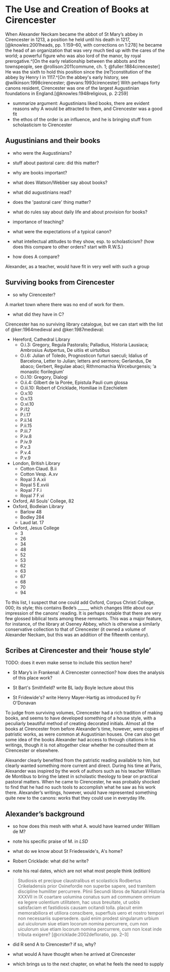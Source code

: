 # The Use and Creation of Books at Cirencester
When Alexander Neckam became the abbot of St Mary’s abbey in Cirencester in 1213, a position he held until his death in 1217,[@knowles:2001heads, pp. 1:159–60, with corrections on 1:278] he became the head of an organization that was very much tied up with the cares of the world; a powerful figure who was also lord of the manor, by royal prerogative.^[On the early relationship between the abbots and the townspeople, see @rollison:2011commune, ch. 1; @fuller:1884cirencester] He was the sixth to hold this position since the (re?)constitution of the abbey by Henry I in 1117.^[On the abbey's early history, see @wilkinson:1998cirencester; @evans:1993cirencester] With perhaps forty canons resident, Cirencester was one of the largest Augustinian foundations in England.[@knowles:1948religious, p. 2:259]

- summarize argument: Augustinians liked books, there are evident reasons why A would be attracted to them, and Cirencester was a good fit
- the ethos of the order is an influence, and he is bringing stuff from scholasticism to Cirencester
 
## Augustinians and their books
- who were the Augustinians?
+ stuff about pastoral care: did this matter?

- why are books important?

- what does Watson/Webber say about books?
- what did augustinians read?
- does the 'pastoral care' thing matter?

- what do rules say about daily life and about provision for books?

- importance of teaching?


- what were the expectations of a typical canon?

- what intellectual attitudes to they show, esp. to scholasticism? (how does this compare to other orders? start with R.W.S.)

- how does A compare?

Alexander, as a teacher, would have fit in very well with such a group


## Surviving books from Cirencester
- so why Cirencester?

A market town where there was no end of work for them. 

- what did they have in C?

Cirencester has no surviving library catalogue, but we can start with the list of @ker:1964medieval and @ker:1987medieval:

- Hereford, Cathedral Library
	+ O.i.3: Gregory, Regula Pastoralis; Palladius, Historia Lausiaca; Ambrosius Autpertus, De uitiis et uirtutibus
	+ O.i.6: Julian of Toledo, Prognosticon furturi saeculi; Idalius of Barcelona, Letter to Julian; letters and sermons; Gerlandus, De abaco; Gerbert, Regulae abaci; Rithmomachia Wirceburgensis; ‘a monastic florilegium’
	+ O.i.10: Gregory, Dialogi
	+ O.ii.4: Gilbert de la Porée, Epistula Pauli cum glossa
	+ O.iii.10: Robert of Cricklade, Homiliae in Ezechielem
	+ O.v.10
	+ O.v.13
	+ O.vi.10
	+ P.i12
	+ P.i.17
	+ P.ii.14
	+ P.ii.15
	+ P.iii.7
	+ P.iv.8
	+ P.iv.9
	+ P.v.3
	+ P.v.4
	+ P.v.9
- London, British Library
	+ Cotton Claud. B.ii
	+ Cotton Vesp. A.xv
	+ Royal 3 A.xii
	+ Royal 5 E.xviii
	+ Royal 7 F.i
	+ Royal 7 F.vi
- Oxford, All Souls’ College, 82
- Oxford, Bodleian Library
	+ Barlow 48
	+ Bodley 284
	+ Laud lat. 17
- Oxford, Jesus College
	+ 3
	+ 26
	+ 34
	+ 48
	+ 52
	+ 53
	+ 62
	+ 63
	+ 67
	+ 68
	+ 70
	+ 94

To this list, I suspect that one could add Oxford, Corpus Christi College, 000; its style; this contains Bede’s _____, which changes little about our impression of the canons’ reading.
It is perhaps notable that there are very few glossed biblical texts among these remnants. This was a major feature, for instance, of the library at Oseney Abbey, which is otherwise a similarly conservative collection to that of Cirencester (it owned a volume of Alexander Neckam, but this was an addition of the fifteenth century).

## Scribes at Cirencester and their ‘house style’

TODO: does it even make sense to include this section here?

- St Mary’s in Frankenal: A Cirencester connection? how does the analysis of this place work?

- St Bart's Smithfield? write BL lady Boyle lecture about this

- St Fridewide's? write Henry Mayer-Hartig as introduced by Fr O'Donavan

To judge from surviving volumes, Cirencester had a rich tradition of making books, and seems to have developed something of a house style, with a peculiarly beautiful method of creating decorated initials. Almost all the books at Cirencester from before Alexander’s time, however, were copies of patristic works, as were common at Augustinian houses. One can also get some idea of the books Alexander had access to through citations in his writings, though it is not altogether clear whether he consulted them at Cirencester or elsewhere.

Alexander clearly benefited from the patristic reading available to him, but clearly wanted something more current and direct. During his time at Paris, Alexander was inspired by the work of authors such as his teacher William de Montibus to bring the latest in scholastic theology to bear on practical pastoral matters. When he came to Cirencester, he was probably shocked to find that he had no such tools to accomplish what he saw as his work there. Alexander’s writings, however, would have represented something quite new to the canons: works that they could use in everyday life.


## Alexander’s background
- so how does this mesh with what A. would have learned under William de M?

- note his specific praise of M. in *LSD*

- what do we know about St Friedeswide's, A's home?

- Robert Cricklade: what did he write?

- note his real dates, which are not what most people think (edition)

> Studiosis et precipue claustralibus et scolasticis Rodbertus Crikeladensis prior Oxinefordie non superbe sapere, sed tramitem discipline humiliter percurrere. Plinii Secundi libros de Naturali Historia XXXVII in IX coartare uolumina conatus sum ad communem omnium ea legere uolentium utilitatem, hac usus breuitate, ut uobis satisfaciam et fastidiosis causam ocitandi tolla. placuit enim memorabiliora et utiliora conscibere, superfluis uero et nostro tempori non necessariis supersedere. quid enim prodest singularum urbium aut uiculorum siue etiam locorum nomina percurrere, cum non uiculorum siue etiam locorum nomina percurrere, cum non lceat inde tributa exigere? [@cricklade:2002defloratio, pp. 2–3]

- did R send A to Cirencester? if so, why?

- what would A have thought when he arrived at Cirencester

- which brings us to the next chapter, on what he feels the need to supply